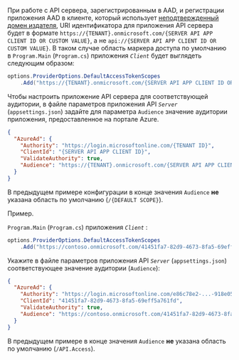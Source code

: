 При работе с API сервера, зарегистрированным в AAD, и регистрации приложения AAD в клиенте, который использует [неподтвержденный домен издателя](/azure/active-directory/develop/howto-configure-publisher-domain), URI идентификатора для приложения API сервера будет в формате `https://{TENANT}.onmicrosoft.com/{SERVER API APP CLIENT ID OR CUSTOM VALUE}`, а не `api://{SERVER API APP CLIENT ID OR CUSTOM VALUE}`. В таком случае область маркера доступа по умолчанию в `Program.Main` (`Program.cs`) приложения *`Client`* будет выглядеть следующим образом:

```csharp
options.ProviderOptions.DefaultAccessTokenScopes
    .Add("https://{TENANT}.onmicrosoft.com/{SERVER API APP CLIENT ID OR CUSTOM VALUE}/{DEFAULT SCOPE}");
```

Чтобы настроить приложение API сервера для соответствующей аудитории, в файле параметров приложения API *`Server`* (`appsettings.json`) задайте для параметра `Audience` значение аудитории приложения, предоставленное на портале Azure.

```json
{
  "AzureAd": {
    "Authority": "https://login.microsoftonline.com/{TENANT ID}",
    "ClientId": "{SERVER API APP CLIENT ID}",
    "ValidateAuthority": true,
    "Audience": "https://{TENANT}.onmicrosoft.com/{SERVER API APP CLIENT ID OR CUSTOM VALUE}"
  }
}
```

В предыдущем примере конфигурации в конце значения `Audience` **не** указана область по умолчанию (`/{DEFAULT SCOPE}`).

Пример.

`Program.Main` (`Program.cs`) приложения *`Client`* :

```csharp
options.ProviderOptions.DefaultAccessTokenScopes
    .Add("https://contoso.onmicrosoft.com/41451fa7-82d9-4673-8fa5-69eff5a761fd/API.Access");
```

Укажите в файле параметров приложения API *`Server`* (`appsettings.json`) соответствующее значение аудитории (`Audience`):

```json
{
  "AzureAd": {
    "Authority": "https://login.microsoftonline.com/e86c78e2-...-918e0565a45e",
    "ClientId": "41451fa7-82d9-4673-8fa5-69eff5a761fd",
    "ValidateAuthority": true,
    "Audience": "https://contoso.onmicrosoft.com/41451fa7-82d9-4673-8fa5-69eff5a761fd"
  }
}
```

В предыдущем примере в конце значения `Audience` **не** указана область по умолчанию (`/API.Access`).
